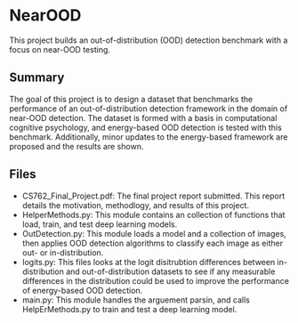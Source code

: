 # NearOOD
This project builds an out-of-distribution (OOD) detection benchmark with a focus on near-OOD testing.

## Summary
The goal of this project is to design a dataset that benchmarks the performance of an out-of-distribution detection framework in the domain of near-OOD detection. The dataset is formed with a basis in computational cognitive psychology, and energy-based OOD detection is tested with this benchmark. Additionally, minor updates to the energy-based framework are proposed and the results are shown.

## Files
- CS762_Final_Project.pdf: The final project report submitted. This report details the motivation, methodlogy, and results of this project.
- HelperMethods.py: This module contains an collection of functions that load, train, and test deep learning models.
- OutDetection.py: This module loads a model and a collection of images, then applies OOD detection algorithms to classify each image as either out- or in-distribution.
- logits.py: This files looks at the logit disitrubtion differences between in-distribution and out-of-distribution datasets to see if any
measurable differences in the distribution could be used to improve the performance of energy-based OOD detection.
- main.py: This module handles the arguement parsin, and calls HelpErMethods.py to train and test a deep learning model. 
